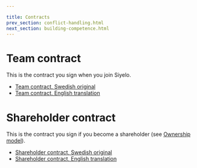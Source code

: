 ```yaml
---

title: Contracts
prev_section: conflict-handling.html
next_section: building-competence.html
---
```


# Team contract

This is the contract you sign when you join Siyelo.

-   [Team contract, Swedish original](team-contract-sv.html)
-   [Team contract, English translation](team-contract-en.html)

# Shareholder contract

This is the contract you sign if you become a shareholder (see
[Ownership model](ownership-model.html)).

-   [Shareholder contract, Swedish
    original](shareholder-contract-sv.html)
-   [Shareholder contract, English
    translation](shareholder-contract-en.html)

